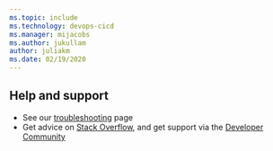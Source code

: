 ```yaml
---
ms.topic: include
ms.technology: devops-cicd
ms.manager: mijacobs
ms.author: jukullam
author: juliakm
ms.date: 02/19/2020
---
```


## Help and support

* See our [troubleshooting](../../troubleshooting/troubleshooting.md) page
* Get advice on [Stack Overflow](https://stackoverflow.com/questions/tagged/azure-devops),
  and get support via the [Developer Community](https://developercommunity.visualstudio.com/spaces/21/index.html)

